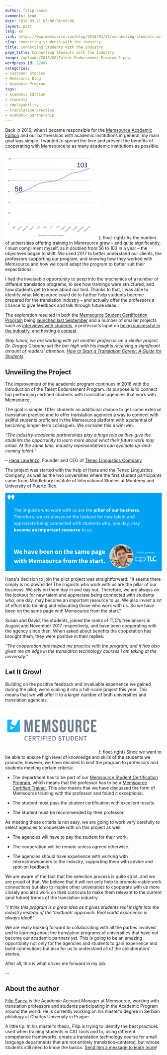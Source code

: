 ```yaml
---
author: filip.sanca
comments: true
date: 2018-03-21 07:00:36+00:00
layout: post
lang: en
link: https://www.memsource.com/blog/2018/03/21/connecting-students-with-the-industry/
slug: connecting-students-with-the-industry
title: Connecting Students with the Industry
page_title: Connecting Students with the Industry
image: /uploads/2018/08/Talent-Endorsement-Program-1.png
wordpress_id: 22497
categories:
- Customer Stories
- Memsource Blog
- Academic Program
tags:
- Academic Edition
- students
- employability
- translation practice
- academic partnership
---
```


Back in 2016, when I became responsible for the [Memsource Academic Edition](https://www.memsource.com/blog/2014/09/26/the-memsource-academic-edition/) and our partnerships with academic institutions in general, my main goal was simple. I wanted to spread the love and present the benefits of cooperating with Memsource to as many academic institutions as possible.

<!-- more -->

[![](/uploads/2018/08/graph-300x278.png)](/uploads/2018/08/graph.png){:.float-right} As the number of universities offering training in Memsource grew – and quite significantly, I must compliment myself, as it doubled from 56 to 103 in a year – the objectives began to shift. We used 2017 to better understand our clients, the professors supporting our program, and knowing how they worked with Memsource and how we could adapt the program to better suit their expectations.

I had the invaluable opportunity to peep into the mechanics of a number of different translation programs, to see how trainings were structured, and how students get to know about our tool. Thanks to that, I was able to identify what Memsource could do to further help students become prepared for the translation industry – and actually offer the professors a chance to give feedback and talk through future ideas.

The exploration resulted in both the [Memsource Student Certification Program](https://www.memsource.com/memsource-student-certification-program/) being [launched last September](https://www.memsource.com/blog/2018/02/28/certification-notes-students-are-up-for-a-challenge/) and a number of smaller projects such as [interviews with students](https://www.memsource.com/blog/2017/02/16/rising-translation-talents/), a professor’s input on [being successful in the industry](https://www.memsource.com/blog/2017/08/11/technology-an-essential-part-of-modern-translation-curricula/), and hosting a [contest](https://www.memsource.com/contest/).

_Stay tuned, we are working with yet another professor on a similar project. Dr. Dragoș Ciobanu set the bar high with his insights receiving a significant amount of readers’ attention:_
_[How to Start a Translation Career: A Guide for Students](https://www.memsource.com/blog/2017/10/09/how-to-start-a-translation-career-a-guide-for-students/)_

## Unveiling the Project

The improvement of the academic program continues in 2018 with the introduction of the Talent Endorsement Program. Its purpose is to connect top performing certified students with translation agencies that work with Memsource.

The goal is simple: Offer students an additional chance to get some external translation practice and to offer translation agencies a way to connect with skillful students proficient in the Memsource platform with a potential of becoming longer-term colleagues. We consider this a win-win.

_“The industry-academic partnerships play a huge role as they give the students the opportunity to learn more about what their future work may entail. At the same time, industry representatives can evaluate up-and-coming talent.”_

_–_ [Hana Laurenzo](https://www.linkedin.com/in/hanalaurenzo/), Founder and CEO of [Teneo Linguistics Company](https://www.tlctranslation.com/)

The project was started with the help of Hana and the Teneo Linguistics Company, as well as the two universities where the first student participants came from: Middlebury Institute of International Studies at Monterey and University of Puerto Rico.

[![](/uploads/2018/08/Hana-Laurenzo-Quote.png)](/uploads/2018/08/Hana-Laurenzo-Quote.png)

Hana's decision to join the pilot project was straightforward: “It seems there simply is no downside! The linguists who work with us are the pillar of our business. We rely on them day in and day out. Therefore, we are always on the lookout for new talent and appreciate being connected with students who, one day, may become an important resource to us. We also invest a lot of effort into training and educating those who work with us. So we have been on the same page with Memsource from the start.”

Susan and David, the students, joined the ranks of TLC’s freelancers in August and November 2017 respectively, and have been cooperating with the agency since then. When asked about benefits the cooperation has brought them, they were positive in their replies:

_“The cooperation has helped me practice with the program, and it has also given me an edge in the translation technology courses I am taking at the university.”_

## Let It Grow!

Building on the positive feedback and invaluable experience we gained during the pilot, we’re scaling it into a full-scale project this year. This means that we will offer it to a larger number of both universities and translation agencies.

[![](/uploads/2018/08/tag-300x150.png)](/uploads/2018/08/tag.png){:.float-right} Since we want to be able to ensure high level of knowledge and skills of the students we promote, however, we have decided to limit the program to professors and students meeting certain criteria:
 	
  * The department has to be part of our [Memsource Student Certification Program](https://www.memsource.com/memsource-student-certification-program/), which means that the professor has to be a [Memsource Certified Trainer](https://www.memsource.com/trainers/). This also means that we have discussed the form of Memsource training with the professor and found it exceptional.

 	
  * The student must pass the student certification with excellent results.

 	
  * The student must be recommended by their professor.

As meeting these criteria is not easy, we are going to work very carefully to select agencies to cooperate with on this project as well:
 	
  * The agencies will have to pay the student for their work.

 	
  * The cooperation will be remote unless agreed otherwise.

 	
  * The agencies should have experience with working with interns/newcomers to the industry, supporting them with advice and spot-on feedback.

We are aware of the fact that the selection process is quite strict, and we are proud of that. We believe that it will not only help to promote viable work connections but also to inspire other universities to cooperate with us more closely and also work on their curricula to make them relevant to the current (and future) trends of the translation industry.

_“I think this program is a great idea as it gives students real insight into the industry instead of the 'textbook' approach. Real world experience is always ideal!”_

We are really looking forward to collaborating with all the parties involved and to learning about the translation programs of universities that have not become our academic partners yet. This is going to be an amazing opportunity not only for the agencies and students to gain experience and build connections but also for us to understand all of the collaborators’ stories.

After all, this is what drives me forward in my job.

--

## About the author

[Filip Šanca](https://www.linkedin.com/in/filipsanca/) is the Academic Account Manager at Memsource, working with translation professors and students participating in the Academic Program around the world. He is currently working on his master’s degree in Serbian philology at Charles University in Prague.

A little tip: In his master’s thesis, Filip is trying to identify the best practices used when training students in CAT tools and to, using different competence frameworks, create a translation technology course for small language departments that are not entirely translation-centered, but whose students still need to know the basics. [Send him a message to learn more](filip.sanca@memsource.com)!
